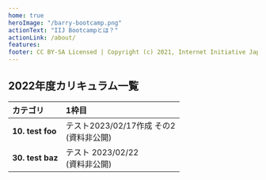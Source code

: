 ```yaml
---
home: true
heroImage: "/barry-bootcamp.png"
actionText: "IIJ Bootcampとは？"
actionLink: /about/
features:
footer: CC BY-SA Licensed | Copyright (c) 2021, Internet Initiative Japan Inc.
---
```


## 2022年度カリキュラム一覧

<!-- BOOTCAMP-LGW BEGIN LESSONS TABLE -->
| カテゴリ | 1枠目 |
| :-- | :-- |
| **10. test foo** | テスト2023/02/17作成 その2<br>(資料非公開) |
| **30. test baz** | テスト 2023/02/22<br>(資料非公開) |
<!-- BOOTCAMP-LGW END LESSONS TABLE -->
